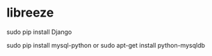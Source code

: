 libreeze
========

sudo pip install Django

sudo pip install mysql-python or sudo apt-get install python-mysqldb
